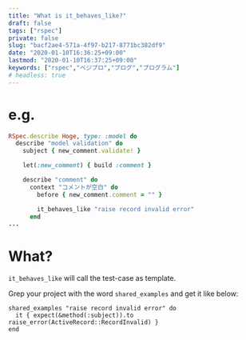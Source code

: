 ```yaml
---
title: "What is it_behaves_like?"
draft: false
tags: ["rspec"]
private: false
slug: "bacf2ae4-571a-4f97-b217-8771bc382df9"
date: "2020-01-10T16:36:25+09:00"
lastmod: "2020-01-10T16:37:25+09:00"
keywords: ["rspec","ベジプロ","プログ","プログラム"]
# headless: true
---
```


# e.g.
```rb:/path/to/spec/models/hoge_spec.rb
RSpec.describe Hoge, type: :model do
  describe "model validation" do
    subject { new_comment.validate! }

    let(:new_comment) { build :comment }

    describe "comment" do
      context "コメントが空白" do
        before { new_comment.comment = "" }

        it_behaves_like "raise record invalid error"
      end
...
```

# What?
`it_behaves_like` will call the test-case as template.

Grep your project with the word `shared_examples` and get it like below:
```
shared_examples "raise record invalid error" do
  it { expect(&method(:subject)).to raise_error(ActiveRecord::RecordInvalid) }
end
```
